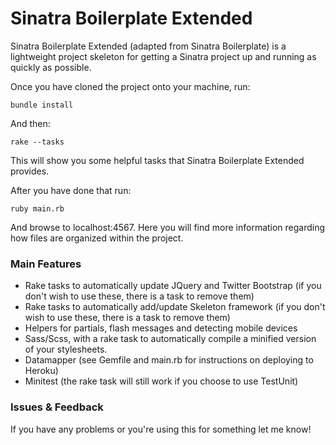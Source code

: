 # Sinatra Boilerplate Extended

Sinatra Boilerplate Extended (adapted from Sinatra Boilerplate) is a lightweight project skeleton for getting a Sinatra project up and running as quickly as possible. 

Once you have cloned the project onto your machine, run:

    bundle install

And then:

    rake --tasks

This will show you some helpful tasks that Sinatra Boilerplate Extended provides. 

After you have done that run:

    ruby main.rb

And browse to localhost:4567. Here you will find more information regarding how files are organized within the project.

### Main Features

* Rake tasks to automatically update JQuery and Twitter Bootstrap (if you don't wish to use these, there is a task to remove them) 
* Rake tasks to automatically add/update Skeleton framework (if you don't wish to use these, there is a task to remove them)
* Helpers for partials, flash messages and detecting mobile devices
* Sass/Scss, with a rake task to automatically compile a minified version of your stylesheets.
* Datamapper (see Gemfile and main.rb for instructions on deploying to Heroku)
* Minitest (the rake task will still work if you choose to use TestUnit)

### Issues & Feedback

If you have any problems or you're using this for something let me know!
